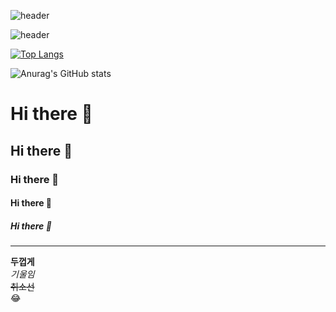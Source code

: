 ![header](https://capsule-render.vercel.app/api?type=waving&color=rightgreen&height=300&section=header&text=데이터분석가%20김현정&fontSize=90)

![header](https://capsule-render.vercel.app/api?type=wave&color=auto&height=300&section=header&text=capsule%20render&fontSize=90)

[![Top Langs](https://github-readme-stats.vercel.app/api/top-langs/?username=1016wjd)](https://github.com/1016wjd/github-readme-stats)

![Anurag's GitHub stats](https://github-readme-stats.vercel.app/api?username=1016wjd&show_icons=true&theme=radical)


# Hi there 👋
## Hi there 👋
### Hi there 👋
#### Hi there 👋
##### Hi there 👋
---
**두껍게** <br>
*기울임* <br>
~~취소선~~ <br>
:joy: <br>

